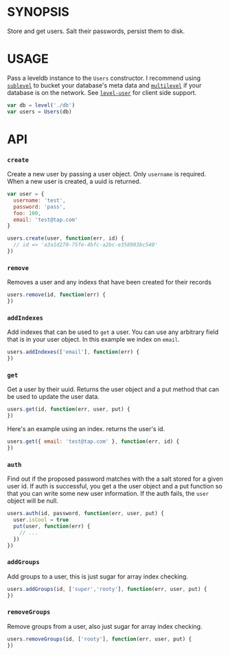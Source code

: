 # SYNOPSIS
Store and get users. Salt their passwords, persist them to disk.

# USAGE
Pass a leveldb instance to the `Users` constructor. I recommend using
[`sublevel`][0] to bucket your database's meta data and [`multilevel`][1]
if your database is on the network. See [`level-user`][2] for client side
support.

```js
var db = level('./db')
var users = Users(db)
```

# API

### `create`
Create a new user by passing a user object. Only `username` is required.
When a new user is created, a uuid is returned.

```js
var user = {
  username: 'test',
  password: 'pass',
  foo: 100,
  email: 'test@tap.com'
}

users.create(user, function(err, id) {
  // id => 'a3a1d270-75fe-4bfc-a2bc-e358903bc540'
})
```

### `remove`
Removes a user and any indexs that have been created for their records

```js
users.remove(id, function(err) {
})
```

### `addIndexes`
Add indexes that can be used to `get` a user. You can use any arbitrary 
field that is in your user object. In this example we index on `email`.

```js
users.addIndexes(['email'], function(err) {
})
```

### `get`
Get a user by their uuid. Returns the user object and a put method that
can be used to update the user data.

```js
users.get(id, function(err, user, put) {
})
```

Here's an example using an index. returns the user's id.

```js
users.get({ email: 'test@tap.com' }, function(err, id) {
})
```

### `auth`
Find out if the proposed password matches with the a salt stored for a 
given user id. If auth is successful, you get a the user object and
a put function so that you can write some new user information. If the
auth fails, the `user` object will be null.

```js
users.auth(id, password, function(err, user, put) {
  user.isCool = true
  put(user, function(err) {
    // ...
  })
})
```

### `addGroups`
Add groups to a user, this is just sugar for array index checking.

```js
users.addGroups(id, ['super','rooty'], function(err, user, put) {
})
```

### `removeGroups`
Remove groups from a user, also just sugar for array index checking.

```js
users.removeGroups(id, ['rooty'], function(err, user, put) {
})
```

[0]:https://github.com/dominictarr/level-sublevel
[1]:https://github.com/juliangruber/multilevel
[2]:https://github.com/maxogden/level-user

